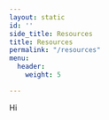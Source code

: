 ```yaml
---
layout: static
id: ''
side_title: Resources
title: Resources
permalink: "/resources"
menu:
  header:
    weight: 5

---
```

Hi